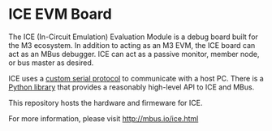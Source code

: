 ICE EVM Board
=============

The ICE (In-Circuit Emulation) Evaluation Module is a debug board built for the
M3 ecosystem. In addition to acting as an M3 EVM, the ICE board can act as an
MBus debugger. ICE can act as a passive monitor, member node, or bus master as
desired.

ICE uses a [custom serial protocol][protocol] to communicate with a host PC.
There is a [Python library][py-ice] that provides a reasonably high-level API
to ICE and MBus.

This repository hosts the hardware and firmeware for ICE.

For more information, please visit http://mbus.io/ice.html

[protocol]: http://mbus.io/static/ICE-Protocol.pdf
[py-ice]: https://github.com/mbus/m3-python

